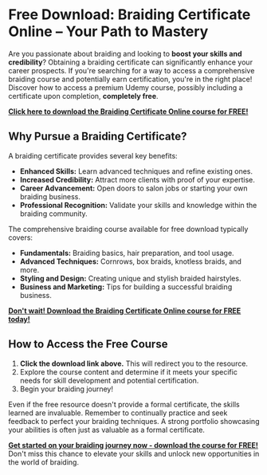 # Free Download: Braiding Certificate Online – Your Path to Mastery

Are you passionate about braiding and looking to **boost your skills and credibility**? Obtaining a braiding certificate can significantly enhance your career prospects. If you're searching for a way to access a comprehensive braiding course and potentially earn certification, you're in the right place! Discover how to access a premium Udemy course, possibly including a certificate upon completion, **completely free**.

[**Click here to download the Braiding Certificate Online course for FREE!**](https://udemywork.com/braiding-certificate-online)

## Why Pursue a Braiding Certificate?

A braiding certificate provides several key benefits:

*   **Enhanced Skills:** Learn advanced techniques and refine existing ones.
*   **Increased Credibility:** Attract more clients with proof of your expertise.
*   **Career Advancement:** Open doors to salon jobs or starting your own braiding business.
*   **Professional Recognition:** Validate your skills and knowledge within the braiding community.

The comprehensive braiding course available for free download typically covers:

*   **Fundamentals:** Braiding basics, hair preparation, and tool usage.
*   **Advanced Techniques:** Cornrows, box braids, knotless braids, and more.
*   **Styling and Design:** Creating unique and stylish braided hairstyles.
*   **Business and Marketing:** Tips for building a successful braiding business.

[**Don't wait! Download the Braiding Certificate Online course for FREE today!**](https://udemywork.com/braiding-certificate-online)

## How to Access the Free Course

1.  **Click the download link above.** This will redirect you to the resource.
2.  Explore the course content and determine if it meets your specific needs for skill development and potential certification.
3.  Begin your braiding journey!

Even if the free resource doesn't provide a formal certificate, the skills learned are invaluable. Remember to continually practice and seek feedback to perfect your braiding techniques. A strong portfolio showcasing your abilities is often just as valuable as a formal certificate.

[**Get started on your braiding journey now - download the course for FREE!**](https://udemywork.com/braiding-certificate-online) Don't miss this chance to elevate your skills and unlock new opportunities in the world of braiding.
